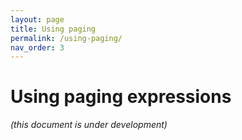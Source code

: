 ```yaml
---
layout: page
title: Using paging
permalink: /using-paging/
nav_order: 3
---
```


# Using paging expressions

*(this document is under development)*